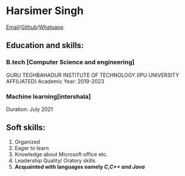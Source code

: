 # Harsimer Singh 

[Email](harsimersingh@gmail.com)/[Github](https://github.com/harsimersingh)/[Whatsapp](9953416676)

## Education and skills: 

### B.tech [Computer Science and engineering]
GURU TEGHBAHADUR INSTITUTE OF TECHNOLOGY.(IPU UNIVERSITY AFFILIATED) 
Academic Year: 2019-2023

### Machine learning[intershala]
Duration: July 2021

## Soft skills:
1. Organized 
2. Eager to learn
3. Knowledge about Microsoft office etc.  
4. Leadership Quality/ Oratory skills
5. **Acquainted with languages namely _C,C++ and Java_**
